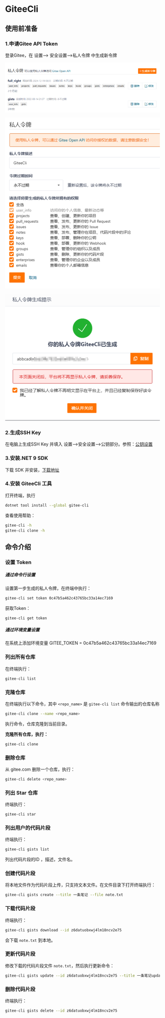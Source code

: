 # GiteeCli

## 使用前准备

### 1.申请Gitee API Token

登录Gitee，在 设置--> 安全设置-->私人令牌 中生成新令牌

![](./assets/202503011341067.png)

![202503011342976](./assets/202503011342976.png)

![202503011343014](./assets/202503011343014.png)





### 2.生成SSH Key

在电脑上生成SSH Key 并填入 设置-->安全设置-->公钥部分。参照：[公钥设置](https://help.gitee.com/base/account/SSH%E5%85%AC%E9%92%A5%E8%AE%BE%E7%BD%AE)

### 3.安装.NET 9 SDK

下载 SDK 并安装，[下载地址](https://dotnet.microsoft.com/zh-cn/download/dotnet/9.0)

### 4.安装 GiteeCli 工具

打开终端，执行

```bash
dotnet tool install --global gitee-cli
```

查看使用帮助：

```bash
gitee-cli -h
gitee-cli clone -h
```



## 命令介绍

### 设置 Token

##### 通过命令行设置

设置第一步生成的私人令牌，在终端中执行：

```bash
gitee-cli set token 0c47b5a462c43765bc33a14ec7169
```

获取Token：

```bash
gitee-cli get token
```

##### 通过环境变量设置

在系统上添加环境变量 GITEE_TOKEN = 0c47b5a462c43765bc33a14ec7169

### 列出所有仓库

在终端执行：

```bash
gitee-cli list
```

### 克隆仓库

在终端执行以下命令，其中 `<repo_name>` 是 `gitee-cli list` 命令输出的仓库名称

```bash
gitee-cli clone --name <repo_name>
```

执行命令，仓库克隆到当前目录。

**克隆所有仓库，执行：**

```bash
gitee-cli clone
```

### 删除仓库

从 gitee.com 删除一个仓库，执行：

```bash
gitee-cli delete <repo_name>
```

### 列出 Star 仓库

终端执行：

```bash
gitee-cli star
```

### 列出用户的代码片段

终端执行：

```bash
gitee-cli gists list
```

列出代码片段的ID ，描述，文件名。

### 创建代码片段

将本地文件作为代码片段上传，只支持文本文件。在文件目录下打开终端执行：

```bash
gitee-cli gists create --title 一条笔记 --file note.txt
```

### 下载代码片段

终端执行：

```bash
gitee-cli gists download --id z6datuobxwj4lm18ncv2e75
```

会下载 `note.txt` 到本地。

### 更新代码片段

修改下载的代码片段文件 `note.txt`，然后执行更新命令：

```bash
gitee-cli gists update --id z6datuobxwj4lm18ncv2e75 --title 一条笔记update --file note.txt
```

### 删除代码片段

终端执行：

```bash
gitee-cli gists delete --id z6datuobxwj4lm18ncv2e75
```

